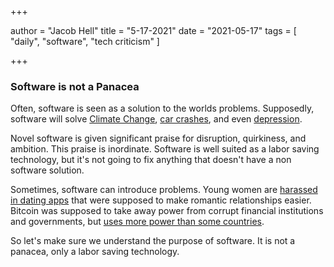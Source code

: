 +++

author = "Jacob Hell"
title = "5-17-2021"
date = "2021-05-17"
tags = [
    "daily", "software", "tech criticism"
]

+++

<!--more-->

### Software is not a Panacea

Often, software is seen as a solution to the worlds problems. Supposedly, software will solve [Climate Change](https://www.forbes.com/sites/bernardmarr/2021/01/04/how-artificial-intelligence-can-power-climate-change-strategy/), [car crashes](https://www.wired.com/story/guide-self-driving-cars/), and even [depression](https://www.healthline.com/health/depression/top-iphone-android-apps).

Novel software is given significant praise for disruption, quirkiness, and ambition. This praise is inordinate. Software is well suited as a labor saving technology, but it's not going to fix anything that doesn't have a non software solution.

Sometimes, software can introduce problems. Young women are [harassed in dating apps](https://www.theguardian.com/commentisfree/2021/may/17/apps-tinder-dating-women) that were supposed to make romantic relationships easier. Bitcoin was supposed to take away power from corrupt financial institutions and governments, but [uses more power than some countries](https://www.theguardian.com/technology/2021/feb/27/bitcoin-mining-electricity-use-environmental-impact).

So let's make sure we understand the purpose of software. It is not a panacea, only a labor saving technology.
